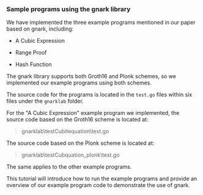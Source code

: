 ### Sample programs using the gnark library

We have implemented the three example programs mentioned in our paper based on gnark, including:

* A Cubic Expression

* Range Proof

* Hash Function

The gnark library supports both Groth16 and Plonk schemes, so we implemented our example programs using both schemes.&#x20;

The source code for the programs is located in the `test.go` files within six files under the `gnarklab` folder.

For the "A Cubic Expression" example program we implemented, the source code based on the Groth16 scheme is located at:

> gnarklab\testCubitequation\test.go

The source code based on the Plonk scheme is located at:

> gnarklab\testCubquation_plonk\test.go

The same applies to the other example programs.

This tutorial will introduce how to run the example programs and provide an overview of our example program code to demonstrate the use of gnark.
